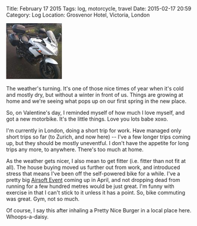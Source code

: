 Title: February 17 2015
Tags: log, motorcycle, travel
Date: 2015-02-17 20:59 
Category: Log 
Location: Grosvenor Hotel, Victoria, London
 
<a href="/images/20150217-newbike.jpg">![Image](/images/thumbs/thumbnail_square/20150217-newbike.jpg)</a>
 
The weather's turning. It's one of those nice times of year when it's cold and mostly dry, but without a winter in front of us. Things are growing at home and we're seeing what pops up on our first spring in the new place.

So, on Valentine's day, I reminded myself of how much I love myself, and got a new motorbike. It's the little things. Love you lots babe xoxo.

I'm currently in London, doing a short trip for work. Have managed only short trips so far (to Zurich, and now here) -- I've a few longer trips coming up, but they should be mostly uneventful. I don't have the appetite for long trips any more, to anywhere. There's too much at home.

As the weather gets nicer, I also mean to get fitter (i.e. fitter than not fit at all). The house buying moved us further out from work, and introduced stress that means I've been off the self-powered bike for a while. I've a pretty big [Airsoft Event] coming up in April, and not dropping dead from running for a few hundred metres would be just great. I'm funny with exercise in that I can't stick to it unless it has a point. So, bike commuting was great. Gym, not so much.

Of course, I say this after inhaling a Pretty Nice Burger in a local place here. Whoops-a-daisy.

  [Airsoft Event]: https://www.borderwar.cz
